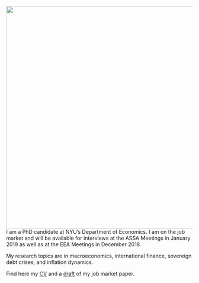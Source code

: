 <div class="row">
  <div class="col-md-8" markdown="1">
  <img height="600px" class="center-block" src="../img/folder/blah.jpg">
  </div>
  <div class="col-md-4" markdown="1">
  I am a PhD candidate at NYU’s Department of Economics. I am on the job market and will be available for interviews at the ASSA Meetings in January 2019 as well as at the EEA Meetings in December 2018.

  My research topics are in macroeconomics, international finance, sovereign debt crises, and inflation dynamics.

  Find here my [CV](https://drive.google.com/file/d/14Yimriq4uOen_k-KuCq1pAFy9ZpeVSuq/view) and a [draft](https://qurufinwe.github.io/resources/JMP_Roldan.pdf) of my job market paper.
  </div>
</div>


